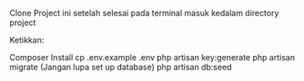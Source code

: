Clone Project ini setelah selesai pada terminal masuk kedalam directory project

Ketikkan:

Composer Install
cp .env.example .env
php artisan key:generate
php artisan migrate (Jangan lupa set up database)
php artisan db:seed
